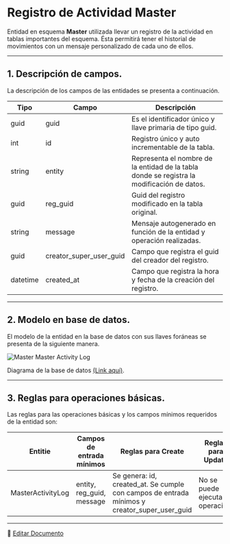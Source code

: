# Registro de Actividad Master

Entidad en esquema **Master** utilizada llevar un registro de la actividad en tablas importantes del esquema. Ésta permitirá tener el historial de movimientos con un mensaje personalizado de cada uno de ellos.

---

## 1.   Descripción de campos.

La descripción de los campos de las entidades se presenta a continuación.

| Tipo | Campo | Descripción |
|-|-|-|
| guid | guid | Es el identificador único y llave primaria de tipo guid. |
| int | id | Registro único y auto incrementable de la tabla. |
| string | entity | Representa el nombre de la entidad de la tabla donde se registra la modificación de datos. |
| guid | reg_guid | Guid del registro modificado en la tabla original. |
| string | message | Mensaje autogenerado en función de la entidad y operación realizadas. |
| guid | creator_super_user_guid | Campo que registra el guid del creador del registro. |
| datetime | created_at | Campo que registra la hora y fecha de la creación del registro. |

--- 

## 2.  Modelo en base de datos.

El modelo de la entidad en la base de datos con sus llaves foráneas se presenta de la siguiente manera.

![Master Master Activity Log](/images/MasterMasterActivityLog.png)

Diagrama de la base de datos [(Link aquí)](https://app.diagrams.net/#G12bfdBfGq1QhoH-HbKd0D5KDiGZxJKMYT).

---

## 3.  Reglas para operaciones básicas.

Las reglas para las operaciones básicas y los campos mínimos requeridos de la entidad son:

| Entitie | Campos de entrada mínimos | Reglas para Create | Reglas para Update | Reglas para Soft Delete |
|-|-|-|-|-|
| MasterActivityLog | entity, reg_guid, message | Se genera: id, created_at. Se cumple con campos de entrada mínimos y creator_super_user_guid | No se puede ejecutar la operación. | No se puede ejecutar la operación. |

---

📝 [Editar Documento](https://github.com/4uRest/documentation)